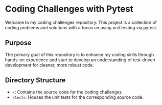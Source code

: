 # Coding Challenges with Pytest

Welcome to my coding challenges repository. This project is a collection of coding problems and solutions with a focus on using unit testing via pytest.

## Purpose
The primary goal of this repository is to enhance my coding skills through hands-on experience and start to develop an understanding of test-driven development for cleaner, more robust code. 

## Directory Structure
- `/`: Contains the source code for the coding challenges.
- `/tests`: Houses the unit tests for the corresponding source code.